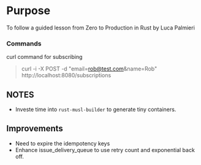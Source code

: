 # Purpose

To follow a guided lesson from Zero to Production in Rust by Luca Palmieri

### Commands
curl command for subscribing
> curl -i -X POST -d "email=rob@test.com&name=Rob" http://localhost:8080/subscriptions




## NOTES
+ Investe time into `rust-musl-builder` to generate tiny containers.


## Improvements
+ Need to expire the idempotency keys
+ Enhance issue_delivery_queue to use retry count and exponential back off.